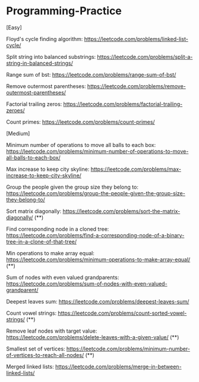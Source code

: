 # Programming-Practice

[Easy]

Floyd's cycle finding algorithm: https://leetcode.com/problems/linked-list-cycle/

Split string into balanced substrings: https://leetcode.com/problems/split-a-string-in-balanced-strings/

Range sum of bst: https://leetcode.com/problems/range-sum-of-bst/

Remove outermost parentheses: https://leetcode.com/problems/remove-outermost-parentheses/

Factorial trailing zeros: https://leetcode.com/problems/factorial-trailing-zeroes/ 

Count primes: https://leetcode.com/problems/count-primes/

[Medium]

Minimum number of operations to move all balls to each box: https://leetcode.com/problems/minimum-number-of-operations-to-move-all-balls-to-each-box/

Max increase to keep city skyline: https://leetcode.com/problems/max-increase-to-keep-city-skyline/

Group the people given the group size they belong to: https://leetcode.com/problems/group-the-people-given-the-group-size-they-belong-to/

Sort matrix diagonally: https://leetcode.com/problems/sort-the-matrix-diagonally/  (**)

Find corresponding node in a cloned tree: https://leetcode.com/problems/find-a-corresponding-node-of-a-binary-tree-in-a-clone-of-that-tree/

Min operations to make array equal: https://leetcode.com/problems/minimum-operations-to-make-array-equal/ (**)

Sum of nodes with even valued grandparents: https://leetcode.com/problems/sum-of-nodes-with-even-valued-grandparent/

Deepest leaves sum: https://leetcode.com/problems/deepest-leaves-sum/

Count vowel strings: https://leetcode.com/problems/count-sorted-vowel-strings/ (**)

Remove leaf nodes with target value: https://leetcode.com/problems/delete-leaves-with-a-given-value/ (**)

Smallest set of vertices: https://leetcode.com/problems/minimum-number-of-vertices-to-reach-all-nodes/ (**)

Merged linked lists: https://leetcode.com/problems/merge-in-between-linked-lists/
